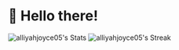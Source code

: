 # 👋 Hello there!

![alliyahjoyce05's Stats](https://github-readme-stats.vercel.app/api?username=alliyahjoyce05&theme=synthwave&show_icons=true&hide_border=true&count_private=true)
![alliyahjoyce05's Streak](https://github-readme-streak-stats.herokuapp.com/?user=alliyahjoyce05&theme=synthwave&hide_border=true)
